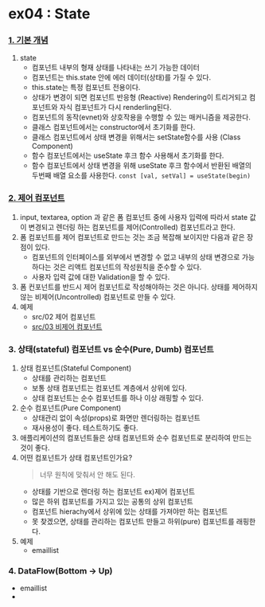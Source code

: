 # ex04 : State 
### [1. 기본 개념](https://github.com/luster1031/JAVA_Expert_courses_Practice/tree/master/react-practices/2.Component/ex04/src/01)
1. state
    + 컴포넌트 내부의 형재 상태를 나타내는 쓰기 가능한 데이터
    + 컴포넌트는 this.state 안에 에러 데이터(상태)를 가질 수 있다. 
    + this.state는 특정 컴포넌트 전용이다.
    + 상태가 변경이 되면 컴포넌트 반응형 (Reactive) Rendering이 트리거되고 컴포넌트와 자식 컴포넌트가 다시 renderling된다. 
    + 컴포넌트의 동작(evnet)와 상호작용을 수행할 수 있는 매커니즘을 제공한다.
    + 클래스 컴포넌트에서는 constructor에서 초기화를 한다. 
    + 클래스 컴포넌트에서 상태 변경을 위해서는 setState함수를 사용 (Class Component)
    + 함수 컴포넌트에서는 useState 후크 함수 사용해서 초기화를 한다. 
    + 함수 컴포넌트에서 상태 변경을 위해 useState 후크 함수에서 반환된 배열의 두번째 배열 요소를 사용한다.
        ```const [val, setVal] = useState(begin)```
### [2. 제어 컴포넌트](https://github.com/luster1031/JAVA_Expert_courses_Practice/tree/master/react-practices/2.Component/ex04/src/02)
1. input, textarea, option 과 같은 폼 컴포넌트 중에 사용자 입력에 따라서 state 값이 변경되고 렌더링 하는 컴포넌트를 제어(Controlled) 컴포넌트라고 한다.
2. 폼 컴포넌트를 제어 컴포넌트로 만드는 것는 조금 복잡해 보이지만 다음과 같은 장점이 있다. 
    + 컴포넌트의 인터페이스를 외부에서 변경할 수 없고 내부의 상태 변경으로 가능하다는 것은 리액트 컴포넌트의 작성원칙을 준수할 수 있다.
    + 사용자 입력 값에 대한 Validation을 할 수 있다.
3. 폼 컨포넌트를 반드시 제어 컴포넌트로 작성해야하는 것은 아니다. 상태를 제어하지 않는 비제어(Uncontrolled) 컴포넌트로 만들 수 있다.
4. 예제
    + src/02 제어 컴포넌트
    + [src/03 비제어 컴포넌트](https://github.com/luster1031/JAVA_Expert_courses_Practice/tree/master/react-practices/2.Component/ex04/src/03)
### 3. 상태(stateful) 컴포넌트 vs 순수(Pure, Dumb) 컴포넌트
1. 상태 컴포넌트(Stateful Component)
    + 상태를 관리하는 컴포넌트
    + 보통 상태 컴포넌트는 컴포넌트 계층에서 상위에 있다. 
    + 상태 컴포넌트는 순수 컴포넌트를 하나 이상 래핑할 수 있다. 
2. 순수 컴포넌트(Pure Component)
    + 상태관리 없이 속성(props)로 화면만 렌더링하는 컴포넌트
    + 재사용성이 좋다. 테스트하기도 좋다.
3. 애플리케이션의 컴포넌트들은 상태 컴포넌트와 순수 컴포넌트로 분리하여 만드는 것이 좋다.
4. 어떤 컴포넌트가 상태 컴포넌트인가요?
    > 너무 원칙에 맞춰서 안 해도 된다. 
    + 상태를 기반으로 렌더링 하는 컴포넌트 ex)제어 컴포넌트
    + 많은 하위 컴포넌트를 가지고 있는 공통의 상위 컴포넌트
    + 컴포넌트 hierachy에서 상위에 있는 상태를 가져야만 하는 컴포넌트
    + 못 찾겠으면, 상태를 관리하는 컴포넌트 만들고 하위(pure) 컴포넌트를 래핑한다.
5. 예제
    + emaillist
### 4. DataFlow(Bottom -> Up)
+ emaillist 
+ 